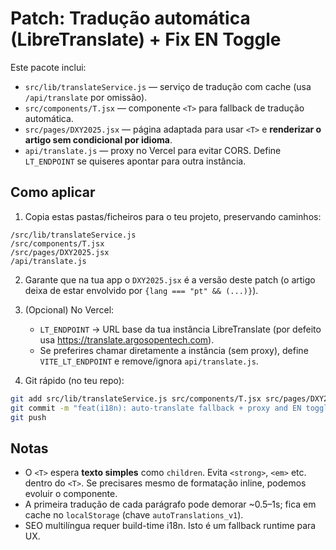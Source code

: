 # Patch: Tradução automática (LibreTranslate) + Fix EN Toggle

Este pacote inclui:
- `src/lib/translateService.js` — serviço de tradução com cache (usa `/api/translate` por omissão).
- `src/components/T.jsx` — componente `<T>` para fallback de tradução automática.
- `src/pages/DXY2025.jsx` — página adaptada para usar `<T>` e **renderizar o artigo sem condicional por idioma**.
- `api/translate.js` — proxy no Vercel para evitar CORS. Define `LT_ENDPOINT` se quiseres apontar para outra instância.

## Como aplicar

1. Copia estas pastas/ficheiros para o teu projeto, preservando caminhos:
```
/src/lib/translateService.js
/src/components/T.jsx
/src/pages/DXY2025.jsx
/api/translate.js
```

2. Garante que na tua app o `DXY2025.jsx` é a versão deste patch (o artigo deixa de estar envolvido por `{lang === "pt" && (...)}`).

3. (Opcional) No Vercel:
   - `LT_ENDPOINT` → URL base da tua instância LibreTranslate (por defeito usa https://translate.argosopentech.com).
   - Se preferires chamar diretamente a instância (sem proxy), define `VITE_LT_ENDPOINT` e remove/ignora `api/translate.js`.

4. Git rápido (no teu repo):
```bash
git add src/lib/translateService.js src/components/T.jsx src/pages/DXY2025.jsx api/translate.js
git commit -m "feat(i18n): auto-translate fallback + proxy and EN toggle fix"
git push
```

## Notas

- O `<T>` espera **texto simples** como `children`. Evita `<strong>`, `<em>` etc. dentro do `<T>`. Se precisares mesmo de formatação inline, podemos evoluir o componente.
- A primeira tradução de cada parágrafo pode demorar ~0.5–1s; fica em cache no `localStorage` (chave `autoTranslations_v1`).
- SEO multilíngua requer build-time i18n. Isto é um fallback runtime para UX.
